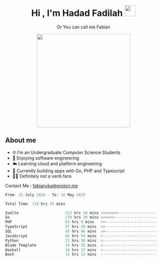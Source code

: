 <h1 align="center">Hi , I'm Hadad Fadilah  <img src="https://media.giphy.com/media/hvRJCLFzcasrR4ia7z/giphy.gif" width="35" ></h1>
<p align="center"><span>Or You can call me <span style="font: bold">Fabian</span></p>
<p align="center">
<img src="https://media.tenor.com/78dNivDemDAAAAAi/speech-bubble-venti.gif" width="300"/>    
</p>

##  About me
- 🤓 I’m an Undergraduate Computer Science Students
- 🍰 Enjoying software engineering
- ☁️ Learning cloud and platform engineering
- 🧰 Currently building apps with Go, PHP and Typescript 
- 🏃‍♂️ Definitely not a venti fans

Contact Me : fabianvka@proton.me

<!--START_SECTION:waka-->

```go
From: 25 July 2024 - To: 16 May 2025

Total Time: 719 hrs 43 mins

Svelte                     223 hrs 34 mins >>>>>>>>-----------------   30.80 %
Go                         170 hrs 30 mins >>>>>>-------------------   23.49 %
PHP                        63 hrs 9 mins   >>-----------------------   08.70 %
TypeScript                 57 hrs 28 mins  >>-----------------------   07.92 %
SQL                        45 hrs 46 mins  >>-----------------------   06.30 %
JavaScript                 42 hrs 54 mins  >------------------------   05.91 %
Python                     21 hrs 30 mins  >------------------------   02.96 %
Blade Template             19 hrs 15 mins  >------------------------   02.65 %
Haskell                    16 hrs 37 mins  >------------------------   02.29 %
Bash                       12 hrs 12 mins  -------------------------   01.68 %
```

<!--END_SECTION:waka-->




<!--
**Fadil-Tao/Fadil-Tao** is a ✨ _special_ ✨ repository because its `README.md` (this file) appears on your GitHub profile.


